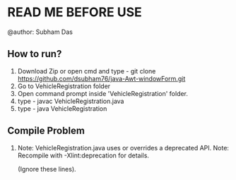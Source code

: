 # READ ME BEFORE USE
@author: Subham Das

## How to run?
1. Download Zip or open cmd and type - git clone https://github.com/dsubham76/java-Awt-windowForm.git
2. Go to VehicleRegistration folder
3. Open command prompt inside 'VehicleRegistration' folder.
4. type - javac VehicleRegistration.java
5. type - java VehicleRegistration

## Compile Problem
1.  Note: VehicleRegistration.java uses or overrides a deprecated API.
	Note: Recompile with -Xlint:deprecation for details.

	(Ignore these lines).